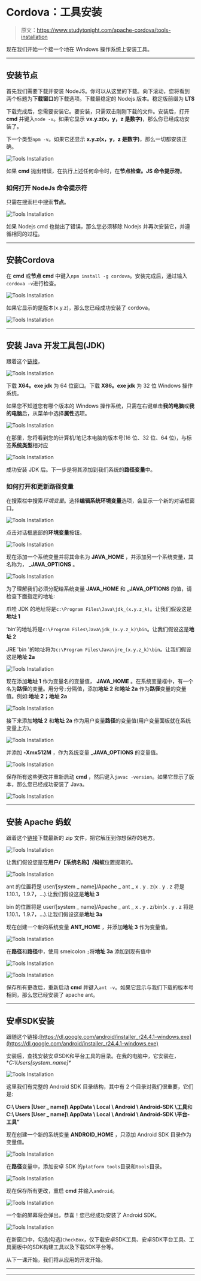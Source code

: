 # Cordova：工具安装

> 原文：<https://www.studytonight.com/apache-cordova/tools-installation>

现在我们开始一个接一个地在 Windows 操作系统上安装工具。

* * *

## 安装节点

首先我们需要下载并安装 NodeJS。你可以从这里的下载。向下滚动，您将看到两个标题为**下载窗口**的下载选项。下载最稳定的 Nodejs 版本。稳定版前缀为 **LTS**

下载完成后，您需要安装它。要安装，只需双击刚刚下载的文件。安装后，打开 **cmd** 并键入`node -v`。如果它显示 **vx.y.z(x，y，z 是数字)**，那么你已经成功安装了。

下一个类型`npm -v`。如果它还显示 **x.y.z(x，y，z 是数字)**，那么一切都安装正确。

![Tools Installation](img/91168b9f7df1f2b5b0c1612bfea76882.png)

如果 **cmd** 抛出错误，在执行上述任何命令时，在**节点检查。JS 命令提示符**。

### 如何打开 NodeJs 命令提示符

只需在搜索栏中搜索**节点**。

![Tools Installation](img/dea4d5cbf9c67eeec8cc4913005a7190.png)

如果 Nodejs cmd 也抛出了错误，那么您必须移除 Nodejs 并再次安装它，并遵循相同的过程。

* * *

## 安装Cordova

在 **cmd** 或**节点 cmd** 中键入`npm install -g cordova`。安装完成后，通过输入`cordova -v`进行检查。

![Tools Installation](img/bfbe1b384628b844598f08398e2a7e84.png)

如果它显示的是版本(x.y.z)，那么您已经成功安装了 cordova。

![Tools Installation](img/44b5c2a0411222ef3b8edabd716a3cc5.png)

* * *

## 安装 Java 开发工具包(JDK)

跟着这个[链接](http://www.oracle.com/technetwork/java/javase/downloads/jdk8-downloads-2133151.html)，

![Tools Installation](img/ee4961cd9373fe9981e36cbd47241d03.png)

下载 **X64。exe jdk** 为 64 位窗口。下载 **X86。exe jdk** 为 32 位 Windows 操作系统。

如果您不知道您有哪个版本的 Windows 操作系统，只需在右键单击**我的电脑**或**我的电脑**后，从菜单中选择**属性**选项。

![Tools Installation](img/fa6dca0c783e3c8e7b2664c1603dc68d.png)

在那里，您将看到您的计算机/笔记本电脑的版本号(16 位、32 位、64 位)，与标签**系统类型**相对应

![Tools Installation](img/6b3ede17430d21cd6d0698e775472d75.png)

成功安装 JDK 后。下一步是将其添加到我们系统的**路径变量**中。

### 如何打开和更新路径变量

在搜索栏中搜索*环境变量*。选择**编辑系统环境变量**选项，会显示一个新的对话框窗口。

![Tools Installation](img/951b33a75a4bb05c982521e63a772f6a.png)

点击对话框底部的**环境变量**按钮。

![Tools Installation](img/cb0602eb1f919d08fdddf1fb6fe846e2.png)

现在添加一个系统变量并将其命名为 **JAVA_HOME** ，并添加另一个系统变量，其名称为， **_JAVA_OPTIONS** 。

![Tools Installation](img/5d124b8cbb9acdac3cd025a08886ac90.png)

为了理解我们必须分配给系统变量 **JAVA_HOME** 和 **_JAVA_OPTIONS** 的值，请检查下面指定的地址:

爪哇 JDK 的地址将是`c:\Program Files\Java\jdk_(x.y.z_k)`。让我们假设这是**地址 1**

‘bin’的地址将是`c:\Program Files\Java\jdk_(x.y.z_k)\bin`。让我们假设这是**地址 2**

JRE 'bin '的地址将为`c:\Program Files\Java\jre_(x.y.z_k)\bin`。让我们假设这是**地址 2a**

![Tools Installation](img/71b1f497b5f41c842fb215cda5ad5d77.png)

现在添加**地址 1** 作为变量名的变量值， **JAVA_HOME** 。在系统变量框中，有一个名为**路径**的变量。用分号`;`分隔值，添加**地址 2** 和**地址 2a** 作为**路径**变量的变量值。例如:**地址 2；地址 2a**

![Tools Installation](img/0f064b89141257587bedc85d672435d7.png)

接下来添加**地址 2** 和**地址 2a** 作为用户变量**路径**的变量值(用户变量面板就在系统变量上方)。

![Tools Installation](img/6555f462217a035df42c4fe9b32fb00a.png)

并添加 **-Xmx512M** ，作为系统变量 **_JAVA_OPTIONS** 的变量值。

![Tools Installation](img/2d6c7de3d403fffa81522102a4c511fc.png)

保存所有这些更改并重新启动 **cmd** ，然后键入`javac -version`。如果它显示了版本，那么您已经成功安装了 Java。

![Tools Installation](img/6bad0c733a4b85117bb8c5d1c1896fae.png)

* * *

## 安装 Apache 蚂蚁

跟着这个[链接](https://ant.apache.org/bindownload.cgi)下载最新的 zip 文件，把它解压到你想保存的地方。

![Tools Installation](img/7737f89e090187a381dbca7cdca6067b.png)

让我们假设您是在**用户/【系统名称】/蚂蚁**位置提取的。

![Tools Installation](img/64f3f9d2103afb847b192affdba148c9.png)

ant 的位置将是 user/[system _ name]/Apache _ ant _ x . y . z(x . y . z 将是 1.10.1，1.9.7，...).让我们假设这是**地址 3**

bin 的位置将是 user/[system _ name]/Apache _ ant _ x . y . z/bin(x . y . z 将是 1.10.1，1.9.7，...).让我们假设这是**地址 3a**

现在创建一个新的系统变量 **ANT_HOME** ，并添加**地址 3** 作为变量值。

![Tools Installation](img/eedd0ca4964540a3d87206a37deef0ae.png)

在**路径**和**路径**中，使用 smeicolon `;`将**地址 3a** 添加到现有值中

![Tools Installation](img/c272ad71ad10a8210746f0aca61739da.png)

![Tools Installation](img/c07834027ea38037da0a9aa1a045e804.png)

保存所有更改后，重新启动 **cmd** 并键入`ant -v`。如果它显示与我们下载的版本号相同，那么您已经安装了 apache ant。

* * *

## 安卓SDK安装

跟随这个链接:[https://dl.google.com/android/installer_r24.4.1-windows.exe](https://dl.google.com/android/installer_r24.4.1-windows.exe)

安装后，查找安装安卓SDK和平台工具的目录。在我的电脑中，它安装在， **C:\Users\[system_name]\**

![Tools Installation](img/8503260cb4251fc8823171ba0bf79249.png)

这里我们有完整的 Android SDK 目录结构，其中有 2 个目录对我们很重要，它们是:

**C:\ Users \[User _ name]\ AppData \ Local \ Android \ Android-SDK \工具**和**C:\ Users \[User _ name]\ AppData \ Local \ Android \ Android-SDK \平台-工具”**

现在创建一个新的系统变量 **ANDROID_HOME** ，只添加 Android SDK 目录作为变量值。

![Tools Installation](img/6a55d866e8f416e214d346a2c7ac2e55.png)

在**路径**变量中，添加安卓 SDK 的`platform tools`目录和`tools`目录。

![Tools Installation](img/bdc3c9fd645f88764fe987967770e1ab.png)

现在保存所有更改，重启 **cmd** 并输入`android`。

![Tools Installation](img/b7b745796105b361d2a9c8dab9586eb2.png)

一个新的屏幕将会弹出，恭喜！您已经成功安装了 Android SDK。

![Tools Installation](img/d15cc3b1ad0536802103fbe64e6de8cc.png)

在新窗口中，勾选(勾选)`CheckBox`，仅下载安卓SDK工具、安卓SDK平台工具、工具面板中的SDK构建工具以及下载SDK平台等。

从下一课开始，我们将从应用的开发开始。

* * *

* * *